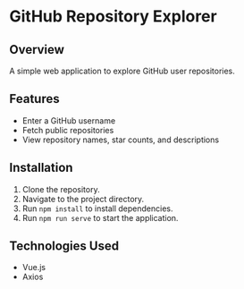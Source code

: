 # GitHub Repository Explorer

## Overview

A simple web application to explore GitHub user repositories.

## Features

- Enter a GitHub username
- Fetch public repositories
- View repository names, star counts, and descriptions

## Installation

1. Clone the repository.
2. Navigate to the project directory.
3. Run `npm install` to install dependencies.
4. Run `npm run serve` to start the application.

## Technologies Used

- Vue.js
- Axios
